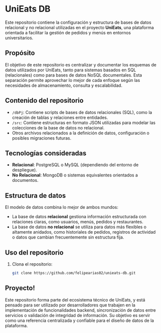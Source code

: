 # UniEats DB

Este repositorio contiene la configuración y estructura de bases de datos relacional y no relacional utilizadas en el proyecto **UniEats**, una plataforma orientada a facilitar la gestión de pedidos y menús en entornos universitarios.

## Propósito

El objetivo de este repositorio es centralizar y documentar los esquemas de datos utilizados por UniEats, tanto para sistemas basados en SQL (relacionales) como para bases de datos NoSQL documentales. Esta separación permite aprovechar lo mejor de cada enfoque según las necesidades de almacenamiento, consulta y escalabilidad.

## Contenido del repositorio

- `/dbPj`: Contiene scripts de bases de datos relacionales (SQL), como la creación de tablas y relaciones entre entidades.
- `/src`: Contiene estructuras en formato JSON utilizadas para modelar las colecciones de la base de datos no relacional.
- Otros archivos relacionados a la definición de datos, configuración o posibles migraciones futuras.

## Tecnologías consideradas

- **Relacional**: PostgreSQL o MySQL (dependiendo del entorno de despliegue).
- **No Relacional**: MongoDB o sistemas equivalentes orientados a documentos.

## Estructura de datos

El modelo de datos combina lo mejor de ambos mundos:

- La base de datos **relacional** gestiona información estructurada con relaciones claras, como usuarios, menús, pedidos y restaurantes.
- La base de datos **no relacional** se utiliza para datos más flexibles o altamente anidados, como historiales de pedidos, registros de actividad o datos que cambian frecuentemente sin estructura fija.

## Uso del repositorio

1. Clona el repositorio:
   ```bash
   git clone https://github.com/felipearias02/unieats-db.git

## Proyecto!
Este repositorio forma parte del ecosistema técnico de UniEats, y está pensado para ser utilizado por desarrolladores que trabajen en la implementación de funcionalidades backend, sincronización de datos entre servicios o validación de integridad de información. Su objetivo es servir como una referencia centralizada y confiable para el diseño de datos de la plataforma.